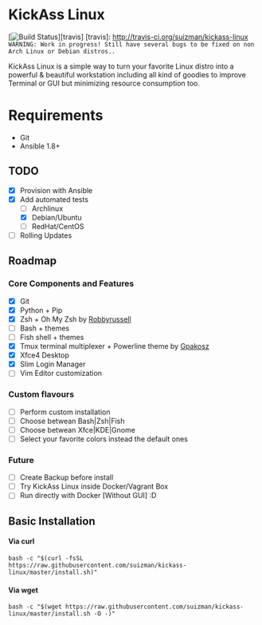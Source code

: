 # KickAss Linux
[![Build Status](http://img.shields.io/travis/suizman/kickass-linux.svg?style=flat-square)][travis]
[travis]: http://travis-ci.org/suizman/kickass-linux
```WARNING: Work in progress! Still have several bugs to be fixed on non Arch Linux or Debian distros..```

KickAss Linux is a simple way to turn your favorite Linux distro into a powerful & beautiful workstation including all kind of goodies to improve Terminal or GUI but minimizing resource consumption too.

# Requirements

* Git
* Ansible 1.8+

## TODO

- [x] Provision with Ansible
- [x] Add automated tests
  - [ ] Archlinux
  - [x] Debian/Ubuntu
  - [ ] RedHat/CentOS
- [ ] Rolling Updates

## Roadmap

### Core Components and Features

- [x] Git
- [x] Python + Pip
- [x] Zsh + Oh My Zsh by [Robbyrussell](https://github.com/robbyrussell/oh-my-zsh)
- [ ] Bash + themes
- [ ] Fish shell + themes
- [x] Tmux terminal multiplexer + Powerline theme by [Gpakosz](https://github.com/gpakosz/.tmux.git)
- [x] Xfce4 Desktop
- [x] Slim Login Manager
- [ ] Vim Editor customization

### Custom flavours

- [ ] Perform custom installation
- [ ] Choose betwean Bash|Zsh|Fish
- [ ] Choose betwean Xfce|KDE|Gnome
- [ ] Select your favorite colors instead the default ones

### Future
- [ ] Create Backup before install
- [ ] Try KickAss Linux inside Docker/Vagrant Box
- [ ] Run directly with Docker [Without GUI] :D

## Basic Installation

#### Via curl
```bash -c "$(curl -fsSL https://raw.githubusercontent.com/suizman/kickass-linux/master/install.sh)"```

#### Via wget
```bash -c "$(wget https://raw.githubusercontent.com/suizman/kickass-linux/master/install.sh -O -)"```
